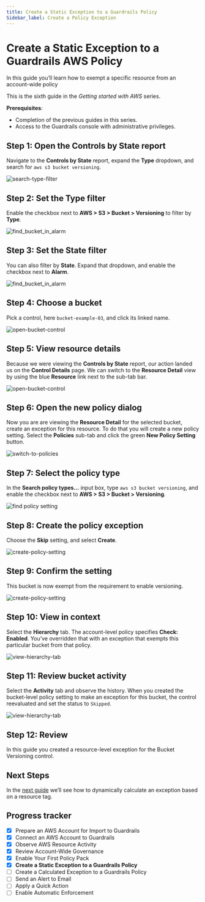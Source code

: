```yaml
---
title: Create a Static Exception to a Guardrails Policy
Sidebar_label: Create a Policy Exception
---
```


# Create a Static Exception to a Guardrails AWS Policy

In this guide you’ll learn how to exempt a specific resource from an account-wide policy

This is the sixth guide in the *Getting started with AWS* series.
  
**Prerequisites**:   
  
- Completion of the previous guides in this series.
- Access to the Guardrails console with administrative privileges.

## Step 1: Open the Controls by State report

Navigate to the **Controls by State** report, expand the **Type** dropdown, 
and search for `aws s3 bucket versioning`. 

<p><img alt="search-type-filter" src="/images/docs/guardrails/getting-started/getting-started-aws/enable-policy-pack/search-type-filter.png"/></p>

## Step 2: Set the Type filter

Enable the checkbox next to **AWS > S3 > Bucket > Versioning** to filter by **Type**.

<p><img alt="find_bucket_in_alarm" src="/images/docs/guardrails/getting-started/getting-started-aws/create-static-exception/type-filter-set.png"/></p>

## Step 3: Set the State filter

You can also filter by **State**. Expand that dropdown, and enable the checkbox next to **Alarm**.

<p><img alt="find_bucket_in_alarm" src="/images/docs/guardrails/getting-started/getting-started-aws/create-static-exception/expand-state-filter.png"/></p>

## Step 4: Choose a bucket

Pick a control, here `bucket-example-03`, and click its linked name.

<p><img alt="open-bucket-control" src="/images/docs/guardrails/getting-started/getting-started-aws/create-static-exception/select-bucket-link.png"/></p>

## Step 5: View resource details

Because we were viewing the **Controls by State** report, our action landed us on the **Control Details** page. We can switch to the **Resource Detail** view by using the blue **Resource** link next to the sub-tab bar.

<p><img alt="open-bucket-control" src="/images/docs/guardrails/getting-started/getting-started-aws/create-static-exception/open-bucket-control.png"/></p>

## Step 6: Open the new policy dialog

Now you are are viewing the **Resource Detail** for the selected bucket, create an exception for this resource. To do that you will create a new policy setting. Select the **Policies** sub-tab and click the green **New Policy Setting** button.

<p><img alt="switch-to-policies" src="/images/docs/guardrails/getting-started/getting-started-aws/create-static-exception/switch-to-policies-tab.png"/></p>

## Step 7: Select the policy type

In the **Search policy types...** input box, type `aws s3 bucket versioning`, and enable the checkbox next to **AWS > S3 > Bucket > Versioning**.

<p><img alt="find policy setting" src="/images/docs/guardrails/getting-started/getting-started-aws/create-static-exception/find-policy-setting.png"/></p>

## Step 8: Create the policy exception

Choose the **Skip** setting, and select **Create**.

<p><img alt="create-policy-setting" src="/images/docs/guardrails/getting-started/getting-started-aws/create-static-exception/create-policy-setting.png"/></p>

## Step 9: Confirm the setting

This bucket is now exempt from the requirement to enable versioning.

<p><img alt="create-policy-setting" src="/images/docs/guardrails/getting-started/getting-started-aws/create-static-exception/view-policy-setting.png"/></p>


## Step 10: View in context

Select the **Hierarchy** tab. The account-level policy specifies **Check: Enabled**. You’ve overridden that with an exception that exempts this particular bucket from that policy.  

<p><img alt="view-hierarchy-tab" src="/images/docs/guardrails/getting-started/getting-started-aws/create-static-exception/view-hierarchy-tab.png"/></p>

## Step 11: Review bucket activity

Select the **Activity** tab and observe the history. When you created the bucket-level policy setting to make an exception for this bucket, the control reevaluated and set the status to `Skipped`.  

<p><img alt="view-hierarchy-tab" src="/images/docs/guardrails/getting-started/getting-started-aws/create-static-exception/view-bucket-activity.png"/></p>

## Step 12: Review

In this guide you created a resource-level exception for the Bucket Versioning control.

## Next Steps

In the [next guide](/guardrails/docs/getting-started/getting-started-aws/create-calculated-exception) we’ll see how to dynamically calculate an exception based on a resource tag.

## Progress tracker
- [x] Prepare an AWS Account for Import to Guardrails
- [x] Connect an AWS Account to Guardrails
- [x] Observe AWS Resource Activity
- [x] Review Account-Wide Governance
- [x] Enable Your First Policy Pack
- [x] **Create a Static Exception to a Guardrails Policy**
- [ ] Create a Calculated Exception to a Guardrails Policy
- [ ] Send an Alert to Email
- [ ] Apply a Quick Action
- [ ] Enable Automatic Enforcement
